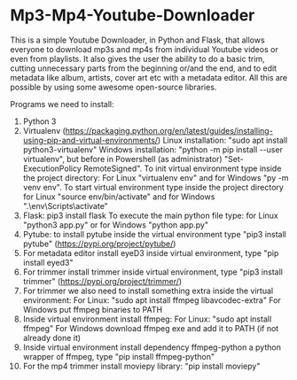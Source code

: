 # Mp3-Mp4-Youtube-Downloader

This is a simple Youtube Downloader, in Python and Flask, that allows everyone to download mp3s and mp4s from individual Youtube videos or even from playlists.
It also gives the user the ability to do a basic trim, cutting unnecessary parts from the beginning or/and the end, and to edit metadata like album, artists, cover art etc with a metadata editor.
All this are possible by using some awesome open-source libraries.

Programs we need to install:
1. Python 3
2. Virtualenv (https://packaging.python.org/en/latest/guides/installing-using-pip-and-virtual-environments/)
        Linux installation: "sudo apt install python3-virtualenv"
        Windows installation: "python -m pip install --user virtualenv", but before in Powershell (as administrator) "Set-ExecutionPolicy RemoteSigned".
        To init virtual environment type inside the project directory: For Linux "virtualenv env" and for Windows "py -m venv env".
        To start virtual environment type inside the project directory for Linux "source env/bin/activate" and for Windows ".\env\Scripts\activate"
3. Flask: pip3 install flask
        To execute the main python file type: for Linux "python3 app.py" or for Windows "python app.py"  
4. Pytube: to install pytube inside the virtual environment type "pip3 install pytube" (https://pypi.org/project/pytube/)
5. For metadata editor install eyeD3 inside virtual environment, type "pip install eyed3"
6. For trimmer install trimmer inside virtual environment, type "pip3 install trimmer" (https://pypi.org/project/trimmer/)
7. For trimmer we also need to install something extra inside the virtual environment: 
        For Linux: "sudo apt install ffmpeg libavcodec-extra"
        For Windows put ffmpeg binaries to PATH
8. Inside virtual environment install ffmpeg:
        For Linux: "sudo apt install ffmpeg"
        For Windows download ffmpeg exe and add it to PATH (if not already done it)
9. Inside virtual environment install dependency ffmpeg-python a python wrapper of ffmpeg, type "pip install ffmpeg-python"
10. For the mp4 trimmer install moviepy library: "pip install moviepy"
